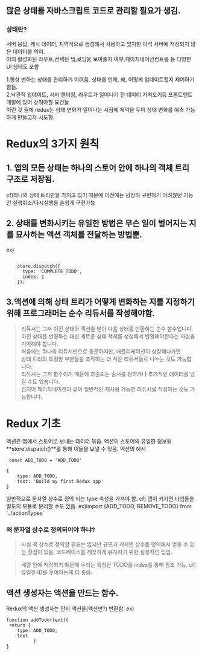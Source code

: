 ## 많은 **상태**를 자바스크립트 코드로 관리할 필요가 생김.


### 상태란?  
서버 응답, 캐시 데이터, 지역적으로 생성해서 사용하고 있지만 아직 서버에 저장되지 않은 데이터를 의미.  
이외 활성화된 라우트,선택된 탭,로딩을 보여줄지 여부,페이지네이션컨트롤 등 다양한 UI 상태도 포함  


1.항상 변하는 상태를 관리하기 어려움. 상태를 언제, 왜, 어떻게 업데이트할지 제어하기 힘듦.  
2.낙관적 업데이트, 서버 렌더링, 라우트가 일어나기 전 데이터 가져오기등 프론트엔트 개발에 있어 갖춰야할 요건들   
이런 것 들에 redux는 상태 변화가 일어나는 시점에 제약을 두어 상태 변화를 예측 가능하게 만들고자 시도함.  


# Redux의 3가지 원칙  
## 1. 앱의 모든 상태는 하나의 스토어 안에 하나의 객체 트리 구조로 저장됨.  
cf)하나의 상태 트리만을 가지고 있기 때문에 이전에는 굉장히 구현하기 어려웠던 기능인 실행취소/다시실행을 손쉽게 구현가능  


## 2. 상태를 변화시키는 유일한 방법은 무슨 일이 벌어지는 지를 묘사하는 액션 객체를 전달하는 방법뿐.  
ex)  
```

	store.dispatch({
	  type: 'COMPLETE_TODO',
	  index: 1
	});
```


## 3.액션에 의해 상태 트리가 어떻게 변화하는 지를 지정하기 위해 프로그래머는 순수 리듀서를 작성해야함.  
>리듀서는 그저 이전 상태와 액션을 받아 다음 상태를 반환하는 순수 함수입니다.  
>이전 상태를 변경하는 대신 새로운 상태 객체를 생성해서 반환해야한다는 사실을 기억해야 합니다.   
>처음에는 하나의 리듀서만으로 충분하지만, 애플리케이션이 성장해나가면  
>상태 트리의 특정한 부분들을 조작하는 더 작은 리듀서들로 나누는 것도 가능합니다.   
>리듀서는 그저 함수이기 때문에 호출되는 순서를 정하거나 추가적인 데이터를 넘길 수도 있습니다.   
>심지어 페이지네이션과 같이 일반적인 재사용 가능한 리듀서를 작성하는 것도 가능합니다.  

# Redux 기초

액션은 앱에서 스토어로 보내는 데이터 묶음. 액션이 스토어의 유일한 정보원 **store.dispatch()**를 통해 이들을 보낼 수 있음.
액션의 예시
```
 const ADD_TODO = 'ADD_TODO'

{
	type: ADD_TODO,
	text: 'Build my first Redux app'
}
```
일반적으로 문자열 상수로 정의 되는 type 속성을 가져야 함. 
cf) 앱이 커지면 타입들을 별도의 모듈로 분리할 수도 있음.
	ex)import {ADD_TODO, REMOVE_TODO} from '../actionTypes'
### 왜 문자열 상수로 정의되어야 하냐? 
>사실 꼭 상수로 정의할 필요는 없지만 규모가 커지면 상수를 정의해서 얻을 수 있는 장점이 있음. 코드베이스를 깨끗하게 유지하기 위한 실용적인 팁임.

>베열 안에 저장되기 떄문에 우리는 특정한 TODO를 index를 통해 참조 가능. cf) 유일한 ID를 부여하는게 더 좋음.

## 액션 생성자는 액션을 만드는 함수.
Redux의 액션 생성자는 단지 액션을(액션만?) 반환함.
ex) 
```
function addTodo(text){
 return {
   	type: ADD_TODO,
	text
          }
}
```
